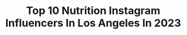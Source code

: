 ---
title: Top 10 Nutrition Instagram Influencers In Los Angeles In 2023
description: >-
  Find top nutrition Instagram influencers in Los Angeles in 2023. Most popular hashtags: #healthylifestyle #nutrition #losangeles #healthy.
platform: Instagram
hits: 61
text_top: Discover the best Instagram accounts on inBeat.
text_bottom: Our search engine holds 61 Instagram influencers like this in Los Angeles, United States for you to connect with.
profiles:
  - username: "lindanyvltova"
    fullname: >-
      Linda Nyvltova
    bio: >-
      YOGA TEACHER | E-RYT 800 | FRC ✨🤸🏻🧘🏻‍♀️✨ DM me for Zoom classes Model @lamodels Online yoga & mobility @sequentialbody
    location: "United States"
    followers: 17715
    engagement: 158
    commentsToLikes: 0.063169
    id: ck5zugn5g2bn10i14bdvwp7zb
    verified: false
    hashtags: "#movement, #spine, #yoga, #onlineyoga"
  - username: "thetrailtohealth"
    fullname: >-
      Erika Schlick
    bio: >-
      Health Coach, Blogger & Cookbook Author of Wandering Palate⁣ 𝘗𝘢𝘭𝘦𝘰 𝘙𝘦𝘤𝘪𝘱𝘦𝘴, 𝘎𝘭𝘶𝘵𝘦𝘯𝘍𝘳𝘦𝘦 𝘛𝘳𝘢𝘷𝘦𝘭 & 𝘓𝘺𝘮𝘦 𝘋𝘪𝘴𝘦𝘢𝘴𝘦 𝘙𝘦𝘮𝘪𝘴𝘴𝘪𝘰𝘯 ⁣ 📍 LA Based⁣ 👇 𝗕𝗹𝗼𝗴/𝗥𝗲𝗰𝗶𝗽𝗲𝘀
    location: "United States"
    followers: 78558
    engagement: 259
    commentsToLikes: 0.045156
    id: ckap2lb00zbzd0i7870sfzz80
    verified: false
    hashtags: "#autoimmune, #recipes, #whole30, #autoimmunepaleo"
  - username: "plantbasedben"
    fullname: >-
      Plant Based Ben Ⓥ
    bio: >-
      🙋🏽‍♂️| Bonus Account @ben.raue 🥷🏽| Plant Based Fitness 📗| Free Transformation Guide 👇🏽 🔊| Speaking Up for Freedom 📪| Join My Telegram
    location: "United States"
    followers: 142636
    engagement: 172
    commentsToLikes: 0.045836
    id: ck0w2ymzqqrbx0i198u0z6281
    verified: false
    hashtags: "#healthyfood, #foodie, #healthiswealth, #vegansofig"
  - username: "amitissdds"
    fullname: >-
      Dr. Amitiss Nasiri D.D.S.
    bio: >-
      Cosmetic Dentistry🦷 Smile With Confidence Certified dental provider for US Military Service🇺🇸 📍Beverly Hills, California
    location: "United States"
    followers: 42057
    engagement: 209
    commentsToLikes: 0.013708
    id: ck14iue6mh7s00i19vd0lubdl
    verified: false
    hashtags: "#green, #thankful, #smile, #moments"
  - username: "rodriguechesnier"
    fullname: >-
      IFBB PRO Rodrigue Chesnier
    bio: >-
      ⚡️ Thundercat 🇫🇷 Men’s Physique 🥇 1 IFBB Pro Champ ⭕️ TOP 10 Olympia 20’ 🇺🇸 TOP 10 Arnold 19’ 📍 Los Angeles 💊 @olimp_sport_nutrition CODE : RODRIGUE
    location: "United States"
    followers: 39225
    engagement: 448
    commentsToLikes: 0.026138
    id: ck5btykm1gua90i11k25fns5p
    verified: false
    hashtags: "#determination, #biceps, #olimpsport, #flexfriday"
  - username: "olivia.poling"
    fullname: >-
      OLIVIA🕊
    bio: >-
      Personal Trainer | Los Angeles📍 ISSA CPT & certified Nutrition Coach
    location: "United States"
    followers: 31196
    engagement: 366
    commentsToLikes: 0.024528
    id: ck5zz9df4bbre0i14p0hs01zh
    verified: false
    hashtags: ""
  - username: "ladanceproject"
    fullname: >-
      L.A. Dance Project
    bio: >-
      A boundary expanding dance company led by @BenjaminMillepied. 10 outstanding dancers + an innovative repertory + #LADPdigital dance platform. See us👇🏼
    location: "United States"
    followers: 51088
    engagement: 112
    commentsToLikes: 0.023831
    id: ck0twy6o4h95e0i198plsl2i6
    verified: true
    hashtags: "#wellness, #ladp, #ladanceproject, #danceforfitness"
  - username: "kim_strother"
    fullname: >-
      Kim Strother
    bio: >-
      Celebrity Trainer & Yoga Instructor Healing through holistic nutrition & mindfulness. Let’s create your own integrative health plan. 📍Los Angeles CA
    location: "United States"
    followers: 26499
    engagement: 124
    commentsToLikes: 0.086633
    id: ck0vy0qgv1nzc0i191977v1hz
    verified: false
    hashtags: "#yogasculpt, #workoutmotivation, #getoutside, #yogaglo"
  - username: "stuartbrazell"
    fullname: >-
      Stuart Brazell
    bio: >-
      Wife + Boy Mom x2 👶 Los Angeles Based TV + Digital Host / Producer • Content Creator • #MomLife #travelblogger Twitter + TikTok @stuartbrazell 🔗⬇️
    location: "United States"
    followers: 145322
    engagement: 131
    commentsToLikes: 0.060131
    id: ck14hrajcbqgn0i19w1g7yekv
    verified: true
    hashtags: "#styledbystuart, #revolvesummer, #stuartsbucketlist, #stuartsays"
  - username: "siennaskelly"
    fullname: >-
      Sienna Ann Skelly
    bio: >-
      Los Angeles born & raised✨ TikTok: @siennaskelly
    location: "United States"
    followers: 25299
    engagement: 103
    commentsToLikes: 0.098157
    id: ck0udq3b6jniz0i19ov35liew
    verified: false
    hashtags: "#linkinbio, #beauty, #ad, #ootd"
---